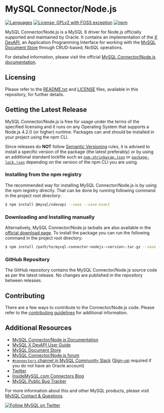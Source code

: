 # MySQL Connector/Node.js

[![Languages](https://img.shields.io/github/languages/top/mysql/mysql-connector-nodejs.svg?style=flat)](https://github.com/mysql/mysql-connector-nodejs) [![License: GPLv2 with FOSS exception](https://img.shields.io/badge/license-GPLv2_with_FOSS_exception-c30014.svg?style=flat)](https://github.com/mysql/mysql-connector-nodejs/blob/trunk/LICENSE) [![npm](https://img.shields.io/npm/v/@mysql/xdevapi.svg?style=flat)](https://www.npmjs.com/package/@mysql/xdevapi)

MySQL Connector/Node.js is a MySQL 8 driver for Node.js officially supported and maintained by Oracle. It contains an implementation of the [X DevAPI](https://dev.mysql.com/doc/x-devapi-userguide/en/), an Application Programming Interface for working with the [MySQL Document Store](https://dev.mysql.com/doc/refman/8.0/en/document-store.html) through CRUD-based, NoSQL operations.

For detailed information, please visit the official [MySQL Connector/Node.js documentation](https://dev.mysql.com/doc/dev/connector-nodejs/).

## Licensing

Please refer to the [README.txt](https://github.com/mysql/mysql-connector-nodejs/blob/trunk/README.txt) and [LICENSE](https://github.com/mysql/mysql-connector-nodejs/blob/trunk/LICENSE) files, available in this repository, for further details.

## Getting the Latest Release

MySQL Connector/Node.js is free for usage under the terms of the specified licensing and it runs on any Operating System that supports a Node.js 4.2.0 (or higher) runtime. Packages can and should be installed in your project using the npm CLI.

Since releases do **NOT** follow [Semantic Versioning](https://semver.org/) rules, it is advised to install a specific version of the package (the latest preferably) or by using an additional standard lockfile such as [`npm-shrinkwrap.json`](https://docs.npmjs.com/files/shrinkwrap.json.html) or [`package-lock.json`](https://docs.npmjs.com/files/package-lock.json) depending on the version of the npm CLI you are using.

### Installing from the npm registry

The recommended way for installing MySQL Connector/Node.js is by using the npm registry directly. That can be done by running following command in the project root directory:

```sh
$ npm install @mysql/xdevapi --save --save-exact
```

### Downloading and Installing manually

Alternatively, MySQL Connector/Node.js tarballs are also available in the [official download page](https://dev.mysql.com/downloads/connector/nodejs/). To install the package you can run the following command in the project root directory:

```sh
$ npm install /path/to/mysql-connector-nodejs-<version>.tar.gz --save --save-exact
```

### GitHub Repository

The GitHub repository contains the MySQL Connector/Node.js source code as per the latest release. No changes are published in the repository between releases.

## Contributing

There are a few ways to contribute to the Connector/Node.js code. Please refer to the [contributing guidelines](https://github.com/mysql/mysql-connector-nodejs/blob/trunk/CONTRIBUTING.md) for additional information.

## Additional Resources

* [MySQL Connector/Node.js Documentation](https://dev.mysql.com/doc/dev/connector-nodejs/)
* [MySQL X DevAPI User Guide](https://dev.mysql.com/doc/x-devapi-userguide/en/)
* [MySQL Document Store](https://dev.mysql.com/doc/refman/en/document-store.html)
* [MySQL Connector/Node.js forum](http://forums.mysql.com/list.php?44)
* [`#connectors` channel in MySQL Community Slack](https://mysqlcommunity.slack.com/messages/connectors) ([Sign-up](https://lefred.be/mysql-community-on-slack/) required if you do not have an Oracle account)
* [Twitter](https://twitter.com/mysql)
* [InsideMySQL.com Connectors Blog](https://insidemysql.com/category/mysql-development/connectors/)
* [MySQL Public Bug Tracker](https://bugs.mysql.com/)

For more information about this and other MySQL products, please visit [MySQL Contact & Questions](https://www.mysql.com/about/contact/).

[![Follow MySQL on Twitter](https://img.shields.io/twitter/follow/MySQL.svg?label=Follow%20%40MySQL&style=social)](https://twitter.com/intent/follow?screen_name=MySQL)
